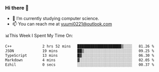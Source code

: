 ### Hi there 👋

- 📕 I’m currently studying computer science.
- 📫 You can reach me at yuumi0221@outlook.com


📊This Week I Spent My Time On:
<!--START_SECTION:waka-->

```txt
C++              2 hrs 52 mins   ████████████████████▒░░░░   81.26 %
JSON             19 mins         ██▒░░░░░░░░░░░░░░░░░░░░░░   09.25 %
TypeScript       13 mins         █▓░░░░░░░░░░░░░░░░░░░░░░░   06.30 %
Markdown         4 mins          ▓░░░░░░░░░░░░░░░░░░░░░░░░   02.05 %
Ezhil            0 secs          ░░░░░░░░░░░░░░░░░░░░░░░░░   00.37 %
```

<!--END_SECTION:waka-->

<!--
**Yuumi0221/Yuumi0221** is a ✨ _special_ ✨ repository because its `README.md` (this file) appears on your GitHub profile.

Here are some ideas to get you started:

- 🔭 I’m currently working on ...
- 🌱 I’m currently learning ...
- 👯 I’m looking to collaborate on ...
- 🤔 I’m looking for help with ...
- 💬 Ask me about ...
- 📫 How to reach me: ...
- 😄 Pronouns: ...
- ⚡ Fun fact: ...
-->
